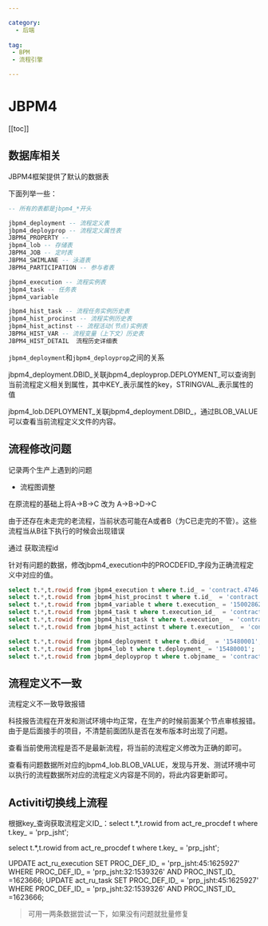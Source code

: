 ```yaml
---

category: 
  - 后端
  
tag:
 - BPM
 - 流程引擎

---
```

# JBPM4
[[toc]]
## 数据库相关

JBPM4框架提供了默认的数据表

下面列举一些：

~~~ sql
-- 所有的表都是jbpm4_*开头

jbpm4_deployment -- 流程定义表
jbpm4_deployprop -- 流程定义属性表
JBPM4_PROPERTY -- 
jbpm4_lob -- 存储表
JBPM4_JOB -- 定时表
JBPM4_SWIMLANE -- 泳道表
JBPM4_PARTICIPATION -- 参与者表

jbpm4_execution -- 流程实例表
jbpm4_task -- 任务表
jbpm4_variable

jbpm4_hist_task -- 流程任务实例历史表
jbpm4_hist_procinst -- 流程实例历史表
jbpm4_hist_actinst -- 流程活动(节点)实例表
JBPM4_HIST_VAR -- 流程变量（上下文）历史表
JBPM4_HIST_DETAIL  流程历史详细表
~~~

`jbpm4_deployment`和`jbpm4_deployprop`之间的关系

jbpm4_deployment.DBID_关联jbpm4_deployprop.DEPLOYMENT_可以查询到当前流程定义相关到属性，其中KEY_表示属性的key，STRINGVAL_表示属性的值

jbpm4_lob.DEPLOYMENT_关联jbpm4_deployment.DBID_，通过BLOB_VALUE可以查看当前流程定义文件的内容。


## 流程修改问题

记录两个生产上遇到的问题

- 流程图调整

在原流程的基础上将A->B->C 改为 A->B->D->C

由于还存在未走完的老流程，当前状态可能在A或者B（为C已走完的不管）。这些流程当从B往下执行的时候会出现错误

通过 获取流程id

针对有问题的数据，修改jbpm4_execution中的PROCDEFID_字段为正确流程定义中对应的值。

~~~ sql
select t.*,t.rowid from jbpm4_execution t where t.id_ = 'contract.4746';
select t.*,t.rowid from jbpm4_hist_procinst t where t.id_  = 'contract.4746';
select t.*,t.rowid from jbpm4_variable t where t.execution_ = '15002862';
select t.*,t.rowid from jbpm4_task t where t.execution_id_  = 'contract.4746';
select t.*,t.rowid from jbpm4_hist_task t where t.execution_  = 'contract.4746';
select t.*,t.rowid from jbpm4_hist_actinst t where t.execution_  = 'contract.4746';

select t.*,t.rowid from jbpm4_deployment t where t.dbid_  = '15480001';
select t.*,t.rowid from jbpm4_lob t where t.deployment_ = '15480001';
select t.*,t.rowid from jbpm4_deployprop t where t.objname_ = 'contract' and t.key_ ='pdid' and t.stringval_ = 'contract-59' ;
~~~

## 流程定义不一致

流程定义不一致导致报错

科技报告流程在开发和测试环境中均正常，在生产的时候前面某个节点审核报错。由于是后面接手的项目，不清楚前面团队是否在发布版本时出现了问题。

查看当前使用流程是否不是最新流程，将当前的流程定义修改为正确的即可。

查看有问题数据所对应的jbpm4_lob.BLOB_VALUE，发现与开发、测试环境中可以执行的流程数据所对应的流程定义内容是不同的，将此内容更新即可。





## Activiti切换线上流程

根据key_查询获取流程定义ID_：select t.*,t.rowid from act_re_procdef t where t.key_ = 'prp_jsht';

select t.*,t.rowid from act_re_procdef t where t.key_ = 'prp_jsht';

UPDATE act_ru_execution SET PROC_DEF_ID_ = 'prp_jsht:45:1625927' WHERE PROC_DEF_ID_ = 'prp_jsht:32:1539326' AND PROC_INST_ID_ =1623666;
UPDATE act_ru_task SET PROC_DEF_ID_ = 'prp_jsht:45:1625927' WHERE PROC_DEF_ID_ = 'prp_jsht:32:1539326' AND PROC_INST_ID_ =1623666;

> 可用一两条数据尝试一下，如果没有问题就批量修复